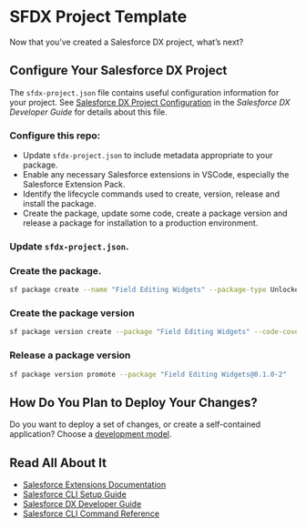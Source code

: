 # SFDX Project Template
Now that you’ve created a Salesforce DX project, what’s next? 

## Configure Your Salesforce DX Project
The `sfdx-project.json` file contains useful configuration information for your project. See [Salesforce DX Project Configuration](https://developer.salesforce.com/docs/atlas.en-us.sfdx_dev.meta/sfdx_dev/sfdx_dev_ws_config.htm) in the _Salesforce DX Developer Guide_ for details about this file.

### Configure this repo:
* Update <code>sfdx-project.json</code> to include metadata appropriate to your package.
* Enable any necessary Salesforce extensions in VSCode, especially the Salesforce Extension Pack.
* Identify the lifecycle commands used to create, version, release and install the package.
* Create the package, update some code, create a package version and release a package for installation to a production environment.

### Update <code>sfdx-project.json</code>.

### Create the package.
```bash
sf package create --name "Field Editing Widgets" --package-type Unlocked --path sfdx-source/Modules/default --org-dependent
```

### Create the package version
```bash
sf package version create --package "Field Editing Widgets" --code-coverage --installation-key-bypass --wait 30
```

### Release a package version
```bash
sf package version promote --package "Field Editing Widgets@0.1.0-2"
```

## How Do You Plan to Deploy Your Changes?
Do you want to deploy a set of changes, or create a self-contained application? Choose a [development model](https://developer.salesforce.com/tools/vscode/en/user-guide/development-models).


## Read All About It
* [Salesforce Extensions Documentation](https://developer.salesforce.com/tools/vscode/)
* [Salesforce CLI Setup Guide](https://developer.salesforce.com/docs/atlas.en-us.sfdx_setup.meta/sfdx_setup/sfdx_setup_intro.htm)
* [Salesforce DX Developer Guide](https://developer.salesforce.com/docs/atlas.en-us.sfdx_dev.meta/sfdx_dev/sfdx_dev_intro.htm)
* [Salesforce CLI Command Reference](https://developer.salesforce.com/docs/atlas.en-us.sfdx_cli_reference.meta/sfdx_cli_reference/cli_reference.htm)
